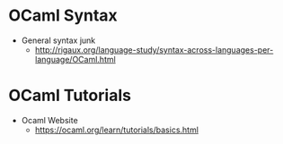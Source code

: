 # OCaml Syntax
- General syntax junk
    - http://rigaux.org/language-study/syntax-across-languages-per-language/OCaml.html

# OCaml Tutorials
- Ocaml Website
    - https://ocaml.org/learn/tutorials/basics.html
